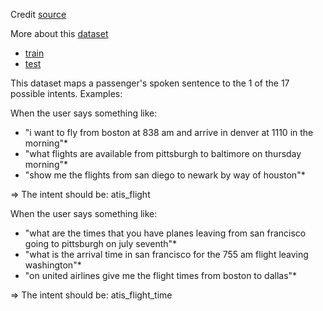 Credit [source](https://colab.research.google.com/drive/1lOcAhIffLW8XC6QsKzt5T_ZqPP4Y9eS4#scrollTo=OMC7KZd9zLk9)

More about this [dataset](https://catalog.ldc.upenn.edu/docs/LDC93S4B/corpus.html)
- [train](http://magnitude.plasticity.ai/data/atis/atis-intent-train.txt)
- [test](http://magnitude.plasticity.ai/data/atis/atis-intent-test.txt)

This dataset maps a passenger's spoken sentence to the 1 of the 17 possible intents. Examples:

When the user says something like:
* "i want to fly from boston at 838 am and arrive in denver at 1110 in the morning"*
* "what flights are available from pittsburgh to baltimore on thursday morning"*
* "show me the flights from san diego to newark by way of houston"*

=> The intent should be: atis_flight

When the user says something like:
* "what are the times that you have planes leaving from san francisco going to pittsburgh on july seventh"*
* "what is the arrival time in san francisco for the 755 am flight leaving washington"*
* "on united airlines give me the flight times from boston to dallas"*

=> The intent should be: atis_flight_time